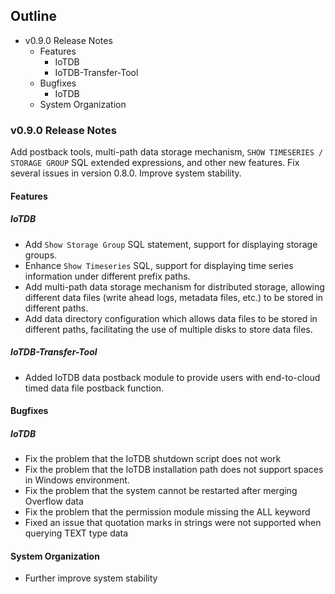 <!--

    Licensed to the Apache Software Foundation (ASF) under one
    or more contributor license agreements.  See the NOTICE file
    distributed with this work for additional information
    regarding copyright ownership.  The ASF licenses this file
    to you under the Apache License, Version 2.0 (the
    "License"); you may not use this file except in compliance
    with the License.  You may obtain a copy of the License at

        http://www.apache.org/licenses/LICENSE-2.0

    Unless required by applicable law or agreed to in writing,
    software distributed under the License is distributed on an
    "AS IS" BASIS, WITHOUT WARRANTIES OR CONDITIONS OF ANY
    KIND, either express or implied.  See the License for the
    specific language governing permissions and limitations
    under the License.

-->

<!-- TOC -->

## Outline

- v0.9.0 Release Notes
    - Features
        - IoTDB
        - IoTDB-Transfer-Tool
    - Bugfixes
        - IoTDB
    - System Organization

<!-- /TOC -->
### v0.9.0 Release Notes

Add postback tools, multi-path data storage mechanism, ```SHOW TIMESERIES / STORAGE GROUP``` SQL extended expressions, and other new features. Fix several issues in version 0.8.0. Improve system stability.

#### Features

##### IoTDB

* Add ```Show Storage Group``` SQL statement, support for displaying storage groups.
* Enhance ```Show Timeseries``` SQL, support for displaying time series information under different prefix paths.
* Add multi-path data storage mechanism for distributed storage, allowing different data files (write ahead logs, metadata files, etc.) to be stored in different paths.
* Add data directory configuration which allows data files to be stored in different paths, facilitating the use of multiple disks to store data files.

##### IoTDB-Transfer-Tool

* Added IoTDB data postback module to provide users with end-to-cloud timed data file postback function.

#### Bugfixes
##### IoTDB
* Fix the problem that the IoTDB shutdown script does not work
* Fix the problem that the IoTDB installation path does not support spaces in Windows environment.
* Fix the problem that the system cannot be restarted after merging Overflow data
* Fix the problem that the permission module missing the ALL keyword
* Fixed an issue that quotation marks in strings were not supported when querying TEXT type data

#### System Organization
* Further improve system stability